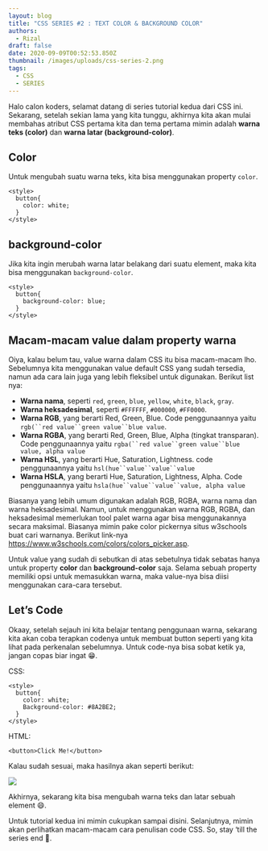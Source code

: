 ```yaml
---
layout: blog
title: "CSS SERIES #2 : TEXT COLOR & BACKGROUND COLOR"
authors:
  - Rizal
draft: false
date: 2020-09-09T00:52:53.850Z
thumbnail: /images/uploads/css-series-2.png
tags:
  - CSS
  - SERIES
---
```

Halo calon koders, selamat datang di series tutorial kedua dari CSS ini. Sekarang, setelah sekian lama yang kita tunggu, akhirnya kita akan mulai membahas atribut CSS pertama kita dan tema pertama mimin adalah **warna teks (color)** dan **warna latar (background-color)**.

## Color

Untuk mengubah suatu warna teks, kita bisa menggunakan property `color`.

```
<style>
  button{
    color: white;
  }
</style>
```

## background-color

Jika kita ingin merubah warna latar belakang dari suatu element, maka kita bisa menggunakan `background-color`.

```
<style>
  button{
    background-color: blue;
  }
</style>
```

## Macam-macam value dalam property warna

Oiya, kalau belum tau, value warna dalam CSS itu bisa macam-macam lho. Sebelumnya kita menggunakan value default CSS yang sudah tersedia, namun ada cara lain juga yang lebih fleksibel untuk digunakan. Berikut list nya:

* **Warna nama**, seperti `red`, `green`, `blue`, `yellow`, `white`, `black`, `gray`.
* **Warna heksadesimal**, seperti `#FFFFFF`, `#000000`, `#FF0000`.
* **Warna RGB**, yang berarti Red, Green, Blue. Code penggunaannya yaitu ```rgb(``red value``green value``blue value```.
* **Warna RGBA**, yang berarti Red, Green, Blue, Alpha (tingkat transparan). Code penggunaannya yaitu ```rgba(``red value``green value``blue value, alpha value```
* **Warna HSL**, yang berarti Hue, Saturation, Lightness. code penggunaannya yaitu ```hsl(hue``value``value``value```
* **Warna HSLA**, yang berarti Hue, Saturation, Lightness, Alpha. Code penggunaannya yaitu ```hsla(hue``value``value``value, alpha value```

Biasanya yang lebih umum digunakan adalah RGB, RGBA, warna nama dan warna heksadesimal. Namun, untuk menggunakan warna RGB, RGBA, dan heksadesimal memerlukan tool palet warna agar bisa menggunakannya secara maksimal. Biasanya mimin pake color pickernya situs w3schools buat cari warnanya. Berikut link-nya <https://www.w3schools.com/colors/colors_picker.asp>.

Untuk value yang sudah di sebutkan di atas sebetulnya tidak sebatas hanya untuk property **color** dan **background-color** saja. Selama sebuah property memiliki opsi untuk memasukkan warna, maka value-nya bisa diisi menggunakan cara-cara tersebut.

## Let’s Code

Okaay, setelah sejauh ini kita belajar tentang penggunaan warna, sekarang kita akan coba terapkan codenya untuk membuat button seperti yang kita lihat pada perkenalan sebelumnya. Untuk code-nya bisa sobat ketik ya, jangan copas biar ingat :grin:.

CSS:

```
<style>
  button{
    color: white;
    Background-color: #8A2BE2;
  }
</style>
```

HTML:

```
<button>Click Me!</button>
```

Kalau sudah sesuai, maka hasilnya akan seperti berikut:

![](/images/uploads/screenshot_3.png)

Akhirnya, sekarang kita bisa mengubah warna teks dan latar sebuah element :smile:.

Untuk tutorial kedua ini mimin cukupkan sampai disini. Selanjutnya, mimin akan perlihatkan macam-macam cara penulisan code CSS. So, stay ‘till the series end :punch:.